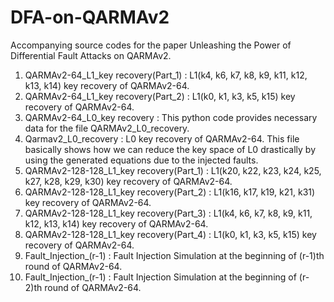 # DFA-on-QARMAv2

Accompanying source codes for the paper Unleashing the Power of Differential Fault Attacks on QARMAv2.
1. QARMAv2-64_L1_key recovery(Part_1) : L1(k4, k6, k7, k8, k9, k11, k12, k13, k14) key recovery of QARMAv2-64.
2. QARMAv2-64_L1_key recovery(Part_2) : L1(k0, k1, k3, k5, k15) key recovery of QARMAv2-64.
3. QARMAv2-64_L0_key recovery : This python code provides necessary data for the file QARMAv2_L0_recovery.
4. Qarmav2_L0_recovery : L0 key recovery of QARMAv2-64. This file basically shows how we can reduce the key space of L0 drastically by using the generated equations due to the injected faults.
5. QARMAv2-128-128_L1_key recovery(Part_1) : L1(k20, k22, k23, k24, k25, k27, k28, k29, k30) key recovery of QARMAv2-64.
6. QARMAv2-128-128_L1_key recovery(Part_2) : L1(k16, k17, k19, k21, k31) key recovery of QARMAv2-64.
7. QARMAv2-128-128_L1_key recovery(Part_3) : L1(k4, k6, k7, k8, k9, k11, k12, k13, k14) key recovery of QARMAv2-64.
8. QARMAv2-128-128_L1_key recovery(Part_4) : L1(k0, k1, k3, k5, k15) key recovery of QARMAv2-64.
9. Fault_Injection_(r-1) : Fault Injection Simulation at the beginning of (r-1)th round of QARMAv2-64.
10. Fault_Injection_(r-1) : Fault Injection Simulation at the beginning of (r-2)th round of QARMAv2-64.


